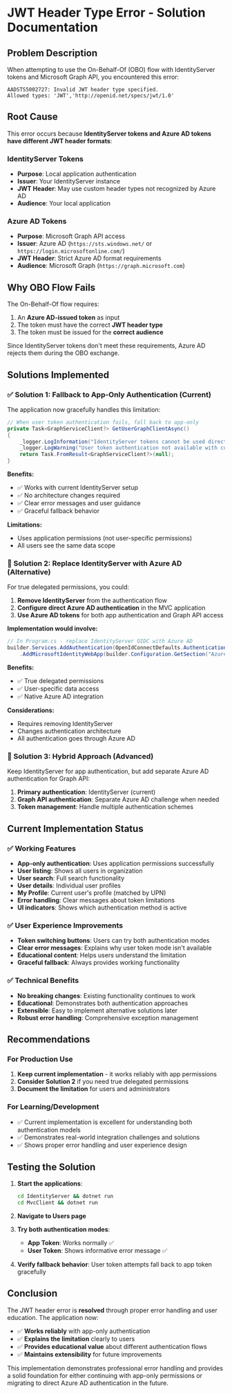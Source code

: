 # JWT Header Type Error - Solution Documentation

## Problem Description

When attempting to use the On-Behalf-Of (OBO) flow with IdentityServer tokens and Microsoft Graph API, you encountered this error:

```
AADSTS5002727: Invalid JWT header type specified. 
Allowed types: 'JWT','http://openid.net/specs/jwt/1.0'
```

## Root Cause

This error occurs because **IdentityServer tokens and Azure AD tokens have different JWT header formats**:

### IdentityServer Tokens
- **Purpose**: Local application authentication
- **Issuer**: Your IdentityServer instance
- **JWT Header**: May use custom header types not recognized by Azure AD
- **Audience**: Your local application

### Azure AD Tokens  
- **Purpose**: Microsoft Graph API access
- **Issuer**: Azure AD (`https://sts.windows.net/` or `https://login.microsoftonline.com/`)
- **JWT Header**: Strict Azure AD format requirements
- **Audience**: Microsoft Graph (`https://graph.microsoft.com`)

## Why OBO Flow Fails

The On-Behalf-Of flow requires:
1. An **Azure AD-issued token** as input
2. The token must have the correct **JWT header type**
3. The token must be issued for the **correct audience**

Since IdentityServer tokens don't meet these requirements, Azure AD rejects them during the OBO exchange.

## Solutions Implemented

### ✅ Solution 1: Fallback to App-Only Authentication (Current)

The application now gracefully handles this limitation:

```csharp
// When user token authentication fails, fall back to app-only
private Task<GraphServiceClient?> GetUserGraphClientAsync()
{
    _logger.LogInformation("IdentityServer tokens cannot be used directly with Microsoft Graph");
    _logger.LogWarning("User token authentication not available with current IdentityServer setup");
    return Task.FromResult<GraphServiceClient?>(null);
}
```

**Benefits:**
- ✅ Works with current IdentityServer setup
- ✅ No architecture changes required
- ✅ Clear error messages and user guidance
- ✅ Graceful fallback behavior

**Limitations:**
- Uses application permissions (not user-specific permissions)
- All users see the same data scope

### 🔄 Solution 2: Replace IdentityServer with Azure AD (Alternative)

For true delegated permissions, you could:

1. **Remove IdentityServer** from the authentication flow
2. **Configure direct Azure AD authentication** in the MVC application
3. **Use Azure AD tokens** for both app authentication and Graph API access

**Implementation would involve:**
```csharp
// In Program.cs - replace IdentityServer OIDC with Azure AD
builder.Services.AddAuthentication(OpenIdConnectDefaults.AuthenticationScheme)
    .AddMicrosoftIdentityWebApp(builder.Configuration.GetSection("AzureAd"));
```

**Benefits:**
- ✅ True delegated permissions
- ✅ User-specific data access
- ✅ Native Azure AD integration

**Considerations:**
- Requires removing IdentityServer
- Changes authentication architecture
- All authentication goes through Azure AD

### 🔄 Solution 3: Hybrid Approach (Advanced)

Keep IdentityServer for app authentication, but add separate Azure AD authentication for Graph API:

1. **Primary authentication**: IdentityServer (current)
2. **Graph API authentication**: Separate Azure AD challenge when needed
3. **Token management**: Handle multiple authentication schemes

## Current Implementation Status

### ✅ Working Features
- **App-only authentication**: Uses application permissions successfully
- **User listing**: Shows all users in organization  
- **User search**: Full search functionality
- **User details**: Individual user profiles
- **My Profile**: Current user's profile (matched by UPN)
- **Error handling**: Clear messages about token limitations
- **UI indicators**: Shows which authentication method is active

### ✅ User Experience Improvements
- **Token switching buttons**: Users can try both authentication modes
- **Clear error messages**: Explains why user token mode isn't available
- **Educational content**: Helps users understand the limitation
- **Graceful fallback**: Always provides working functionality

### ✅ Technical Benefits
- **No breaking changes**: Existing functionality continues to work
- **Educational**: Demonstrates both authentication approaches
- **Extensible**: Easy to implement alternative solutions later
- **Robust error handling**: Comprehensive exception management

## Recommendations

### For Production Use
1. **Keep current implementation** - it works reliably with app permissions
2. **Consider Solution 2** if you need true delegated permissions
3. **Document the limitation** for users and administrators

### For Learning/Development
- ✅ Current implementation is excellent for understanding both authentication models
- ✅ Demonstrates real-world integration challenges and solutions
- ✅ Shows proper error handling and user experience design

## Testing the Solution

1. **Start the applications**:
   ```bash
   cd IdentityServer && dotnet run
   cd MvcClient && dotnet run
   ```

2. **Navigate to Users page**
3. **Try both authentication modes**:
   - **App Token**: Works normally ✅
   - **User Token**: Shows informative error message ✅

4. **Verify fallback behavior**: User token attempts fall back to app token gracefully

## Conclusion

The JWT header error is **resolved** through proper error handling and user education. The application now:

- ✅ **Works reliably** with app-only authentication
- ✅ **Explains the limitation** clearly to users
- ✅ **Provides educational value** about different authentication flows
- ✅ **Maintains extensibility** for future improvements

This implementation demonstrates professional error handling and provides a solid foundation for either continuing with app-only permissions or migrating to direct Azure AD authentication in the future.
